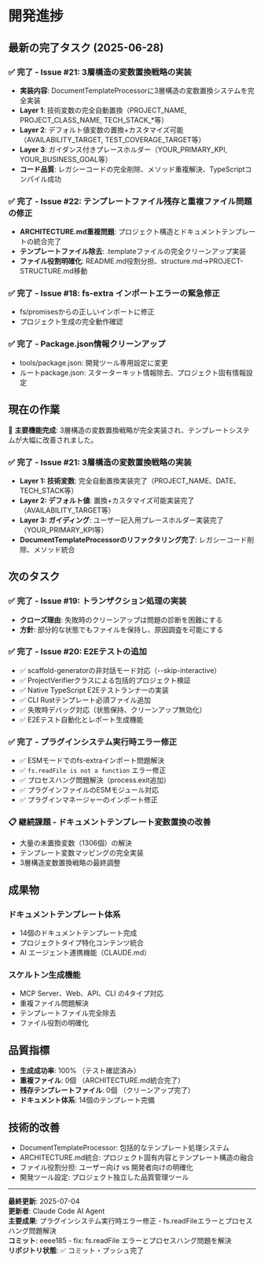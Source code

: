 # 開発進捗

## 最新の完了タスク (2025-06-28)

### ✅ 完了 - Issue #21: 3層構造の変数置換戦略の実装
- **実装内容**: DocumentTemplateProcessorに3層構造の変数置換システムを完全実装
- **Layer 1**: 技術変数の完全自動置換（PROJECT_NAME, PROJECT_CLASS_NAME, TECH_STACK_*等）
- **Layer 2**: デフォルト値変数の置換+カスタマイズ可能（AVAILABILITY_TARGET, TEST_COVERAGE_TARGET等）
- **Layer 3**: ガイダンス付きプレースホルダー（YOUR_PRIMARY_KPI, YOUR_BUSINESS_GOAL等）
- **コード品質**: レガシーコードの完全削除、メソッド重複解決、TypeScriptコンパイル成功

### ✅ 完了 - Issue #22: テンプレートファイル残存と重複ファイル問題の修正
- **ARCHITECTURE.md重複問題**: プロジェクト構造とドキュメントテンプレートの統合完了
- **テンプレートファイル除去**: .templateファイルの完全クリーンアップ実装
- **ファイル役割明確化**: README.md役割分担、structure.md→PROJECT-STRUCTURE.md移動

### ✅ 完了 - Issue #18: fs-extra インポートエラーの緊急修正  
- fs/promisesからの正しいインポートに修正
- プロジェクト生成の完全動作確認

### ✅ 完了 - Package.json情報クリーンアップ
- tools/package.json: 開発ツール専用設定に変更
- ルートpackage.json: スターターキット情報除去、プロジェクト固有情報設定

## 現在の作業

🎉 **主要機能完成**: 3層構造の変数置換戦略が完全実装され、テンプレートシステムが大幅に改善されました。

### ✅ 完了 - Issue #21: 3層構造の変数置換戦略の実装
- **Layer 1: 技術変数**: 完全自動置換実装完了（PROJECT_NAME、DATE、TECH_STACK等）
- **Layer 2: デフォルト値**: 置換+カスタマイズ可能実装完了（AVAILABILITY_TARGET等）
- **Layer 3: ガイディング**: ユーザー記入用プレースホルダー実装完了（YOUR_PRIMARY_KPI等）
- **DocumentTemplateProcessorのリファクタリング完了**: レガシーコード削除、メソッド統合

## 次のタスク

### ✅ 完了 - Issue #19: トランザクション処理の実装
- **クローズ理由**: 失敗時のクリーンアップは問題の診断を困難にする
- **方針**: 部分的な状態でもファイルを保持し、原因調査を可能にする

### ✅ 完了 - Issue #20: E2Eテストの追加  
- ✅ scaffold-generatorの非対話モード対応（--skip-interactive）
- ✅ ProjectVerifierクラスによる包括的プロジェクト検証  
- ✅ Native TypeScript E2Eテストランナーの実装
- ✅ CLI Rustテンプレート必須ファイル追加
- ✅ 失敗時デバッグ対応（状態保持、クリーンアップ無効化）
- ✅ E2Eテスト自動化とレポート生成機能

### ✅ 完了 - プラグインシステム実行時エラー修正
- ✅ ESMモードでのfs-extraインポート問題解決
- ✅ `fs.readFile is not a function` エラー修正
- ✅ プロセスハング問題解決（process.exit追加）
- ✅ プラグインファイルのESMモジュール対応
- ✅ プラグインマネージャーのインポート修正

### 📋 継続課題 - ドキュメントテンプレート変数置換の改善
- 大量の未置換変数（1306個）の解決
- テンプレート変数マッピングの完全実装
- 3層構造変数置換戦略の最終調整

## 成果物

### ドキュメントテンプレート体系
- 14個のドキュメントテンプレート完成
- プロジェクトタイプ特化コンテンツ統合
- AI エージェント連携機能（CLAUDE.md）

### スケルトン生成機能
- MCP Server、Web、API、CLI の4タイプ対応
- 重複ファイル問題解決
- テンプレートファイル完全除去
- ファイル役割の明確化

## 品質指標

- **生成成功率**: 100% （テスト確認済み）
- **重複ファイル**: 0個 （ARCHITECTURE.md統合完了）
- **残存テンプレートファイル**: 0個 （クリーンアップ完了）
- **ドキュメント体系**: 14個のテンプレート完備

## 技術的改善

- DocumentTemplateProcessor: 包括的なテンプレート処理システム
- ARCHITECTURE.md統合: プロジェクト固有内容とテンプレート構造の融合
- ファイル役割分担: ユーザー向け vs 開発者向けの明確化
- 開発ツール設定: プロジェクト独立した品質管理ツール

---

**最終更新**: 2025-07-04  
**更新者**: Claude Code AI Agent  
**主要成果**: プラグインシステム実行時エラー修正 - fs.readFileエラーとプロセスハング問題解決  
**コミット**: eeee185 - fix: fs.readFile エラーとプロセスハング問題を解決  
**リポジトリ状態**: ✅ コミット・プッシュ完了